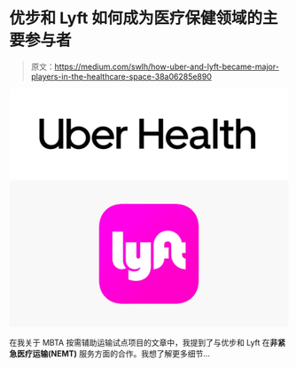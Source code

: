 # 优步和 Lyft 如何成为医疗保健领域的主要参与者

> 原文：<https://medium.com/swlh/how-uber-and-lyft-became-major-players-in-the-healthcare-space-38a06285e890>

![](img/f11f8efc3ac8fe1d3a4a777a79210b9c.png)![](img/9695bc823ad284c9d26f8f7790d96ee6.png)

在我关于 MBTA 按需辅助运输试点项目的文章中，我提到了与优步和 Lyft 在**非紧急医疗运输(NEMT)** 服务方面的合作。我想了解更多细节…